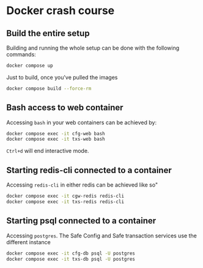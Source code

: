 # Docker crash course

## Build the entire setup
Building and running the whole setup can be done with the following commands:

```bash
docker compose up
```

Just to build, once you've pulled the images

```bash
docker compose build --force-rm
```

## Bash access to web container
Accessing `bash` in your web containers can be achieved by:

```bash
docker compose exec -it cfg-web bash
docker compose exec -it txs-web bash
```

`Ctrl+d` will end interactive mode.

## Starting redis-cli connected to a container
Accessing `redis-cli` in either redis can be achieved like so"

```bash
docker compose exec -it cgw-redis redis-cli
docker compose exec -it txs-redis redis-cli
```

## Starting psql connected to a container
Accessing `postgres`. The Safe Config and Safe transaction services use the different instance

```bash
docker compose exec -it cfg-db psql -U postgres
docker compose exec -it txs-db psql -U postgres
```